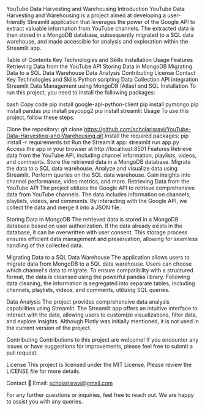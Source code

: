 YouTube Data Harvesting and Warehousing
Introduction
YouTube Data Harvesting and Warehousing is a project aimed at developing a user-friendly Streamlit application that leverages the power of the Google API to extract valuable information from YouTube channels. The extracted data is then stored in a MongoDB database, subsequently migrated to a SQL data warehouse, and made accessible for analysis and exploration within the Streamlit app.

Table of Contents
Key Technologies and Skills
Installation
Usage
Features
Retrieving Data from the YouTube API
Storing Data in MongoDB
Migrating Data to a SQL Data Warehouse
Data Analysis
Contributing
License
Contact
Key Technologies and Skills
Python scripting
Data Collection
API integration
Streamlit
Data Management using MongoDB (Atlas) and SQL
Installation
To run this project, you need to install the following packages:

bash
Copy code
pip install google-api-python-client
pip install pymongo
pip install pandas
pip install psycopg2
pip install streamlit
Usage
To use this project, follow these steps:

Clone the repository: git clone https://github.com/scholarisravi/YouTube-Data-Harvesting-and-Warehousing.git
Install the required packages: pip install -r requirements.txt
Run the Streamlit app: streamlit run app.py
Access the app in your browser at http://localhost:8501
Features
Retrieve data from the YouTube API, including channel information, playlists, videos, and comments.
Store the retrieved data in a MongoDB database.
Migrate the data to a SQL data warehouse.
Analyze and visualize data using Streamlit.
Perform queries on the SQL data warehouse.
Gain insights into channel performance, video metrics, and more.
Retrieving Data from the YouTube API
The project utilizes the Google API to retrieve comprehensive data from YouTube channels. The data includes information on channels, playlists, videos, and comments. By interacting with the Google API, we collect the data and merge it into a JSON file.

Storing Data in MongoDB
The retrieved data is stored in a MongoDB database based on user authorization. If the data already exists in the database, it can be overwritten with user consent. This storage process ensures efficient data management and preservation, allowing for seamless handling of the collected data.

Migrating Data to a SQL Data Warehouse
The application allows users to migrate data from MongoDB to a SQL data warehouse. Users can choose which channel's data to migrate. To ensure compatibility with a structured format, the data is cleansed using the powerful pandas library. Following data cleaning, the information is segregated into separate tables, including channels, playlists, videos, and comments, utilizing SQL queries.

Data Analysis
The project provides comprehensive data analysis capabilities using Streamlit. The Streamlit app offers an intuitive interface to interact with the data, allowing users to customize visualizations, filter data, and explore insights. Although Plotly was initially mentioned, it is not used in the current version of the project.

Contributing
Contributions to this project are welcome! If you encounter any issues or have suggestions for improvements, please feel free to submit a pull request.

License
This project is licensed under the MIT License. Please review the LICENSE file for more details.

Contact
📧 Email: scholarisravi@gmail.com

For any further questions or inquiries, feel free to reach out. We are happy to assist you with any queries.

